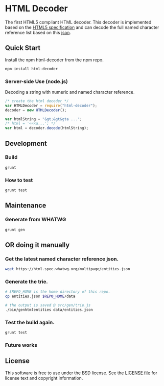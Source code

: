 HTML Decoder
===============================
The first HTML5 compliant HTML decoder. This decoder is implemented based on the <a href="https://html.spec.whatwg.org/multipage/syntax.html#tokenizing-character-references">HTML5 specification</a> and can decode the full named character reference list based on this <a href="https://html.spec.whatwg.org/multipage/entities.json">json</a>.

## Quick Start

Install the npm html-decoder from the npm repo.
```sh
npm install html-decoder
```

### Server-side Use (node.js)

Decoding a string with numeric and named character reference.

```js
/* create the html decoder */
var HTMLDecoder = require("html-decoder");
decoder = new HTMLDecoder();

var htmlString = "&gt;&gt&gta ...";
/* html = '<<<a...'; */
var html = decoder.decode(htmlString);
```

## Development

### Build

```sh
grunt
```

### How to test
```sh
grunt test
```

## Maintenance

### Generate from WHATWG
```sh
grunt gen
```

## OR doing it manually

### Get the latest named character reference json.
```sh
wget https://html.spec.whatwg.org/multipage/entities.json
```

### Generate the trie.
```sh
# $REPO_HOME is the home directory of this repo.
cp entities.json $REPO_HOME/data 

# the output is saved @ src/gen/trie.js
./bin/genhtmlentities data/entities.json
```

### Test the build again.
```sh
grunt test
```

### Future works

## License

This software is free to use under the BSD license.
See the [LICENSE file](./LICENSE) for license text and copyright information.
